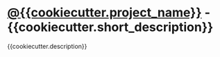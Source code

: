 # [@{{cookiecutter.project_name}}](https://t.me/{{cookiecutter.telegram_bot_username}}) - {{cookiecutter.short_description}}


{{cookiecutter.description}}

[//]: # ( TODO: Add more information about the project. )